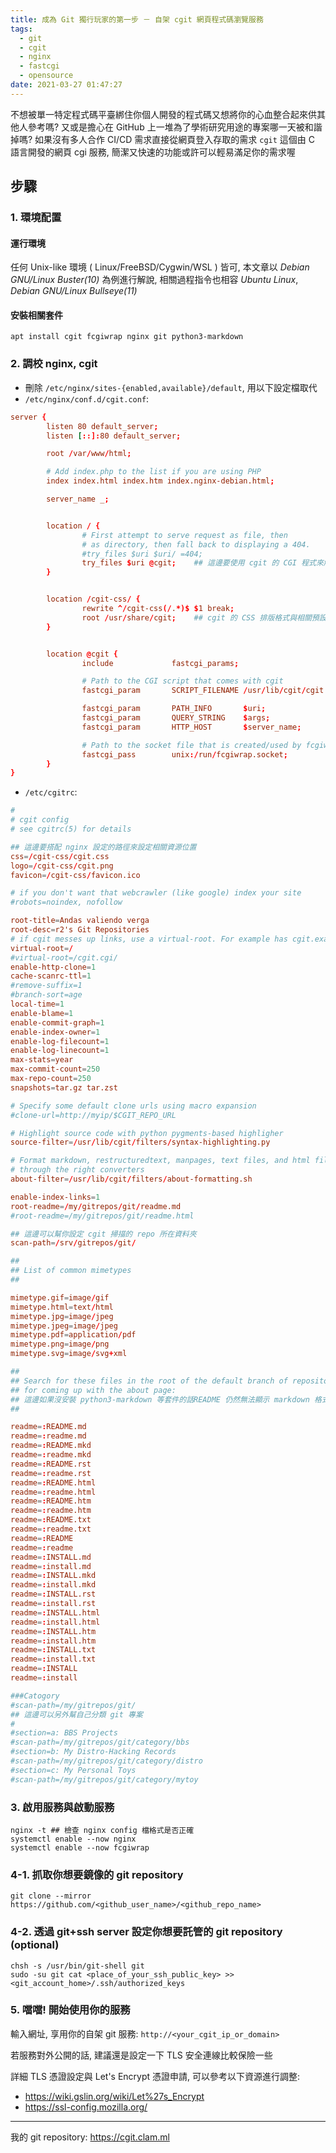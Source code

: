 ```yaml
---
title: 成為 Git 獨行玩家的第一步 － 自架 cgit 網頁程式碼瀏覽服務
tags:
  - git
  - cgit
  - nginx
  - fastcgi
  - opensource
date: 2021-03-27 01:47:27
---
```


不想被單一特定程式碼平臺綁住你個人開發的程式碼又想將你的心血整合起來供其他人參考嗎? 又或是擔心在 GitHub 上一堆為了學術研究用途的專案哪一天被和諧掉嗎? 如果沒有多人合作 CI/CD 需求直接從網頁登入存取的需求 `cgit` 這個由 C 語言開發的網頁 cgi 服務, 簡潔又快速的功能或許可以輕易滿足你的需求喔

<!--more-->

## 步驟

### 1. 環境配置

#### 運行環境

任何 Unix-like 環境 ( Linux/FreeBSD/Cygwin/WSL ) 皆可, 本文章以 *Debian GNU/Linux Buster(10)* 為例進行解說, 相關過程指令也相容 *Ubuntu Linux*, *Debian GNU/Linux Bullseye(11)*

#### 安裝相關套件

```
apt install cgit fcgiwrap nginx git python3-markdown
```

### 2. 調校 nginx, cgit

- 刪除 `/etc/nginx/sites-{enabled,available}/default`, 用以下設定檔取代
- `/etc/nginx/conf.d/cgit.conf`:

```conf
server {
        listen 80 default_server;
        listen [::]:80 default_server;

        root /var/www/html;

        # Add index.php to the list if you are using PHP
        index index.html index.htm index.nginx-debian.html;

        server_name _;


        location / {
                # First attempt to serve request as file, then
                # as directory, then fall back to displaying a 404.
                #try_files $uri $uri/ =404;
                try_files $uri @cgit;    ## 這邊要使用 cgit 的 CGI 程式來解譯路徑
        }


        location /cgit-css/ {
                rewrite ^/cgit-css(/.*)$ $1 break;
                root /usr/share/cgit;    ## cgit 的 CSS 排版格式與相關預設圖片需要它
        }


        location @cgit {
                include             fastcgi_params;

                # Path to the CGI script that comes with cgit
                fastcgi_param       SCRIPT_FILENAME /usr/lib/cgit/cgit.cgi;

                fastcgi_param       PATH_INFO       $uri;
                fastcgi_param       QUERY_STRING    $args;
                fastcgi_param       HTTP_HOST       $server_name;

                # Path to the socket file that is created/used by fcgiwrap
                fastcgi_pass        unix:/run/fcgiwrap.socket;
        }
}
```

- `/etc/cgitrc`:
```conf
#
# cgit config
# see cgitrc(5) for details

## 這邊要搭配 nginx 設定的路徑來設定相關資源位置
css=/cgit-css/cgit.css
logo=/cgit-css/cgit.png
favicon=/cgit-css/favicon.ico

# if you don't want that webcrawler (like google) index your site
#robots=noindex, nofollow

root-title=Andas valiendo verga
root-desc=r2's Git Repositories
# if cgit messes up links, use a virtual-root. For example has cgit.example.org/ this value:
virtual-root=/
#virtual-root=/cgit.cgi/
enable-http-clone=1
cache-scanrc-ttl=1
#remove-suffix=1
#branch-sort=age
local-time=1
enable-blame=1
enable-commit-graph=1
enable-index-owner=1
enable-log-filecount=1
enable-log-linecount=1
max-stats=year
max-commit-count=250
max-repo-count=250
snapshots=tar.gz tar.zst

# Specify some default clone urls using macro expansion
#clone-url=http://myip/$CGIT_REPO_URL

# Highlight source code with python pygments-based highligher
source-filter=/usr/lib/cgit/filters/syntax-highlighting.py

# Format markdown, restructuredtext, manpages, text files, and html files
# through the right converters
about-filter=/usr/lib/cgit/filters/about-formatting.sh

enable-index-links=1
root-readme=/my/gitrepos/git/readme.md
#root-readme=/my/gitrepos/git/readme.html

## 這邊可以幫你設定 cgit 掃描的 repo 所在資料夾
scan-path=/srv/gitrepos/git/

##
## List of common mimetypes
##

mimetype.gif=image/gif
mimetype.html=text/html
mimetype.jpg=image/jpeg
mimetype.jpeg=image/jpeg
mimetype.pdf=application/pdf
mimetype.png=image/png
mimetype.svg=image/svg+xml

##
## Search for these files in the root of the default branch of repositories
## for coming up with the about page:
## 這邊如果沒安裝 python3-markdown 等套件的話README 仍然無法顯示 markdown 格式的喔
##

readme=:README.md
readme=:readme.md
readme=:README.mkd
readme=:readme.mkd
readme=:README.rst
readme=:readme.rst
readme=:README.html
readme=:readme.html
readme=:README.htm
readme=:readme.htm
readme=:README.txt
readme=:readme.txt
readme=:README
readme=:readme
readme=:INSTALL.md
readme=:install.md
readme=:INSTALL.mkd
readme=:install.mkd
readme=:INSTALL.rst
readme=:install.rst
readme=:INSTALL.html
readme=:install.html
readme=:INSTALL.htm
readme=:install.htm
readme=:INSTALL.txt
readme=:install.txt
readme=:INSTALL
readme=:install

###Catogory
#scan-path=/my/gitrepos/git/
## 這邊可以另外幫自己分類 git 專案
#
#section=a: BBS Projects
#scan-path=/my/gitrepos/git/category/bbs
#section=b: My Distro-Hacking Records
#scan-path=/my/gitrepos/git/category/distro
#section=c: My Personal Toys
#scan-path=/my/gitrepos/git/category/mytoy
```


### 3. 啟用服務與啟動服務

```bash=
nginx -t ## 檢查 nginx config 檔格式是否正確
systemctl enable --now nginx
systemctl enable --now fcgiwrap
```

### 4-1. 抓取你想要鏡像的 git repository

```bash=
git clone --mirror https://github.com/<github_user_name>/<github_repo_name>
```

### 4-2. 透過 git+ssh server 設定你想要託管的 git repository (optional)

```bash=
chsh -s /usr/bin/git-shell git
sudo -su git cat <place_of_your_ssh_public_key> >> <git_account_home>/.ssh/authorized_keys
```

### 5. 噹噹! 開始使用你的服務

輸入網址, 享用你的自架 git 服務: `http://<your_cgit_ip_or_domain>`

若服務對外公開的話, 建議還是設定一下 TLS 安全連線比較保險一些

詳細 TLS 憑證設定與 Let's Encrypt 憑證申請, 可以參考以下資源進行調整:
- https://wiki.gslin.org/wiki/Let%27s_Encrypt
- https://ssl-config.mozilla.org/

---

我的 git repository: <https://cgit.clam.ml>
